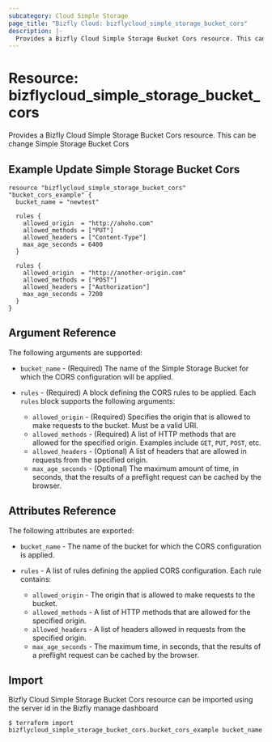 ```yaml
---
subcategory: Cloud Simple Storage
page_title: "Bizfly Cloud: bizflycloud_simple_storage_bucket_cors"
description: |-
  Provides a Bizfly Cloud Simple Storage Bucket Cors resource. This can be change Simple Storage Bucket Cors
---
```


# Resource: bizflycloud_simple_storage_bucket_cors

Provides a Bizfly Cloud Simple Storage Bucket Cors resource. This can be change Simple Storage Bucket Cors

## Example Update Simple Storage Bucket Cors

```hcl
resource "bizflycloud_simple_storage_bucket_cors" "bucket_cors_example" {
  bucket_name = "newtest"

  rules {
    allowed_origin  = "http://ahoho.com"
    allowed_methods = ["PUT"]
    allowed_headers = ["Content-Type"]
    max_age_seconds = 6400
  }

  rules {
    allowed_origin  = "http://another-origin.com"
    allowed_methods = ["POST"]
    allowed_headers = ["Authorization"]
    max_age_seconds = 7200
  }
}
```

## Argument Reference

The following arguments are supported:

-   `bucket_name` - (Required) The name of the Simple Storage Bucket for which the CORS configuration will be applied.

-   `rules` - (Required) A block defining the CORS rules to be applied. Each `rules` block supports the following arguments:
    -   `allowed_origin` - (Required) Specifies the origin that is allowed to make requests to the bucket. Must be a valid URI.
    -   `allowed_methods` - (Required) A list of HTTP methods that are allowed for the specified origin. Examples include `GET`, `PUT`, `POST`, etc.
    -   `allowed_headers` - (Optional) A list of headers that are allowed in requests from the specified origin.
    -   `max_age_seconds` - (Optional) The maximum amount of time, in seconds, that the results of a preflight request can be cached by the browser.

## Attributes Reference

The following attributes are exported:

-   `bucket_name` - The name of the bucket for which the CORS configuration is applied.

-   `rules` - A list of rules defining the applied CORS configuration. Each rule contains:
    -   `allowed_origin` - The origin that is allowed to make requests to the bucket.
    -   `allowed_methods` - A list of HTTP methods that are allowed for the specified origin.
    -   `allowed_headers` - A list of headers allowed in requests from the specified origin.
    -   `max_age_seconds` - The maximum time, in seconds, that the results of a preflight request can be cached by the browser.

## Import

Bizfly Cloud Simple Storage Bucket Cors resource can be imported using the server id in the Bizfly manage dashboard

```
$ terraform import bizflycloud_simple_storage_bucket_cors.bucket_cors_example bucket_name
```